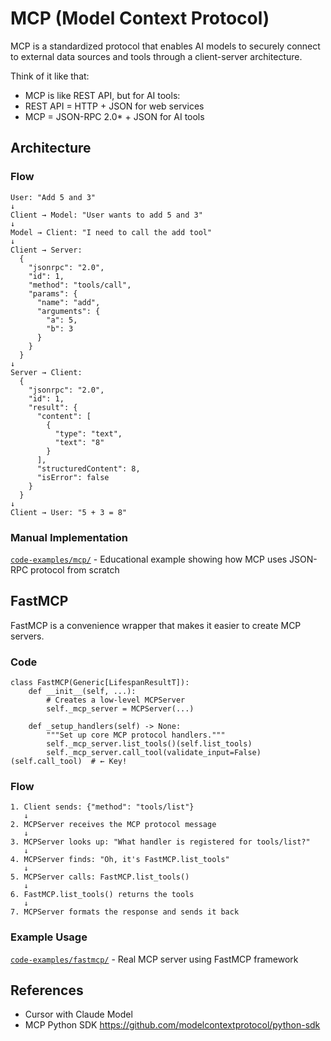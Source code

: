 # MCP (Model Context Protocol)

MCP is a standardized protocol that enables AI models to securely connect to external data sources and tools through a client-server architecture.

Think of it like that:
- MCP is like REST API, but for AI tools:
- REST API = HTTP + JSON for web services
- MCP = JSON-RPC 2.0* + JSON for AI tools

## Architecture

### Flow
```
User: "Add 5 and 3"
↓
Client → Model: "User wants to add 5 and 3"
↓
Model → Client: "I need to call the add tool"
↓
Client → Server:
  {
    "jsonrpc": "2.0",
    "id": 1,
    "method": "tools/call",
    "params": {
      "name": "add",
      "arguments": {
        "a": 5,
        "b": 3
      }
    }
  }
↓
Server → Client:
  {
    "jsonrpc": "2.0",
    "id": 1,
    "result": {
      "content": [
        {
          "type": "text",
          "text": "8"
        }
      ],
      "structuredContent": 8,
      "isError": false
    }
  }
↓
Client → User: "5 + 3 = 8"
```

### Manual Implementation

[`code-examples/mcp/`](code-examples/mcp/) - Educational example showing how MCP uses JSON-RPC protocol from scratch

## FastMCP

FastMCP is a convenience wrapper that makes it easier to create MCP servers.

### Code
```
class FastMCP(Generic[LifespanResultT]):
    def __init__(self, ...):
        # Creates a low-level MCPServer
        self._mcp_server = MCPServer(...)
        
    def _setup_handlers(self) -> None:
        """Set up core MCP protocol handlers."""
        self._mcp_server.list_tools()(self.list_tools)
        self._mcp_server.call_tool(validate_input=False)(self.call_tool)  # ← Key!
```

### Flow
```
1. Client sends: {"method": "tools/list"}
   ↓
2. MCPServer receives the MCP protocol message
   ↓
3. MCPServer looks up: "What handler is registered for tools/list?"
   ↓
4. MCPServer finds: "Oh, it's FastMCP.list_tools"
   ↓
5. MCPServer calls: FastMCP.list_tools()
   ↓
6. FastMCP.list_tools() returns the tools
   ↓
7. MCPServer formats the response and sends it back
```

### Example Usage

[`code-examples/fastmcp/`](code-examples/fastmcp/) - Real MCP server using FastMCP framework

## References
- Cursor with Claude Model
- MCP Python SDK https://github.com/modelcontextprotocol/python-sdk
